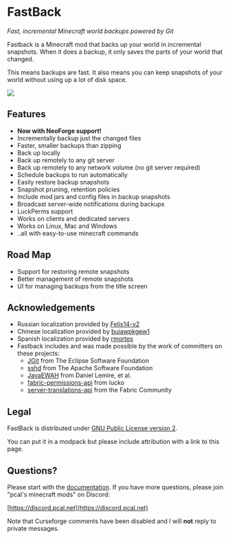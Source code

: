 # FastBack
*Fast, incremental Minecraft world backups powered by Git*

Fastback is a Minecraft mod that backs up your world in incremental snapshots.  When it does a backup,
it only saves the parts of your world that changed.

This means backups are fast.  It also means you can keep snapshots of your world without using up a lot
of disk space.

![](https://pcal43.github.io/fastback/savescreen_animation.gif)

## Features

* **Now with NeoForge support!**
* Incrementally backup just the changed files
* Faster, smaller backups than zipping
* Back up locally
* Back up remotely to any git server
* Back up remotely to any network volume (no git server required)
* Schedule backups to run automatically
* Easily restore backup snapshots
* Snapshot pruning, retention policies
* Include mod jars and config files in backup snapshots
* Broadcast server-wide notifications during backups
* LuckPerms support
* Works on clients and dedicated servers
* Works on Linux, Mac and Windows
* ..all with easy-to-use minecraft commands


## Road Map
* Support for restoring remote snapshots
* Better management of remote snapshots
* UI for managing backups from the title screen

## Acknowledgements

* Russian localization provided by [Felix14-v2](https://github.com/Felix14-v2)
* Chinese localization provided by [buiawpkgew1](https://github.com/buiawpkgew1)
* Spanish localization provided by [rmortes](https://github.com/rmortes)
* Fastback includes and was made possible by the work of committers on these projects:
    * [JGit](https://www.eclipse.org/jgit/) from The Eclipse Software Foundation
    * [sshd](https://mina.apache.org/sshd-project/) from The Apache Software Foundation
    * [JavaEWAH](https://github.com/lemire/javaewah) from Daniel Lemire, et al.
    * [fabric-permissions-api](https://github.com/lucko/fabric-permissions-api) from lucko
    * [server-translations-api](https://github.com/NucleoidMC/Server-Translations) from the Fabric Community

## Legal

FastBack is distributed under [GNU Public License version 2](https://github.com/pcal43/fastback/blob/main/LICENSE).

You can put it in a modpack but please include attribution with a link to this page.

## Questions?

Please start with the [documentation](https://pcal43.github.io/fastback).  If you have more
questions, please join "pcal's minecraft mods" on Discord:

[https://discord.pcal.net](https://discord.pcal.net)

Note that Curseforge comments have been disabled and I will **not** reply to private messages.

